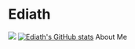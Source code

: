 # Ediath
![](https://img.shields.io/github/followers/Ediath-Wu?style=social)
[![Ediath's GitHub stats](https://github-readme-stats.vercel.app/api?username=Ediath-Wu&show_icons=true&theme=chartreuse-dark)](https://github.com/anuraghazra/github-readme-stats)
About Me
